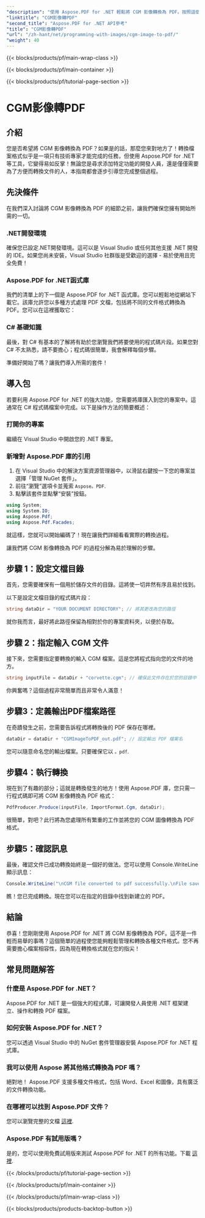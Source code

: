 ```yaml
---
"description": "使用 Aspose.PDF for .NET 輕鬆將 CGM 影像轉換為 PDF。按照這個簡單的逐步指南，簡化您的文件轉換過程。"
"linktitle": "CGM影像轉PDF"
"second_title": "Aspose.PDF for .NET API參考"
"title": "CGM影像轉PDF"
"url": "/zh-hant/net/programming-with-images/cgm-image-to-pdf/"
"weight": 40
---
```


{{< blocks/products/pf/main-wrap-class >}}

{{< blocks/products/pf/main-container >}}

{{< blocks/products/pf/tutorial-page-section >}}

# CGM影像轉PDF

## 介紹

您是否希望將 CGM 影像轉換為 PDF？如果是的話，那麼您來對地方了！轉換檔案格式似乎是一項只有技術專家才能完成的任務，但使用 Aspose.PDF for .NET 等工具，它變得易如反掌！無論您是尋求添加特定功能的開發人員，還是僅僅需要為了方便而轉換文件的人，本指南都會逐步引導您完成整個過程。

## 先決條件

在我們深入討論將 CGM 影像轉換為 PDF 的細節之前，讓我們確保您擁有開始所需的一切。

### .NET開發環境

確保您已設定.NET開發環境。這可以是 Visual Studio 或任何其他支援 .NET 開發的 IDE。如果您尚未安裝，Visual Studio 社群版是受歡迎的選擇 - 易於使用且完全免費！

### Aspose.PDF for .NET函式庫

我們的清單上的下一個是 Aspose.PDF for .NET 函式庫。您可以輕鬆地從網站下載它。該庫允許您以多種方式處理 PDF 文檔，包括將不同的文件格式轉換為 PDF。您可以在這裡獲取它：

### C# 基礎知識

最後，對 C# 有基本的了解將有助於您瀏覽我們將要使用的程式碼片段。如果您對 C# 不太熟悉，請不要擔心；程式碼很簡單，我會解釋每個步驟。

準備好開始了嗎？讓我們導入所需的套件！

## 導入包

若要利用 Aspose.PDF for .NET 的強大功能，您需要將庫匯入到您的專案中。這通常在 C# 程式碼檔案中完成。以下是操作方法的簡要概述：

### 打開你的專案

繼續在 Visual Studio 中開啟您的 .NET 專案。 

### 新增對 Aspose.PDF 庫的引用

1. 在 Visual Studio 中的解決方案資源管理器中，以滑鼠右鍵按一下您的專案並選擇「管理 NuGet 套件」。
2. 前往“瀏覽”選項卡並蒐索 `Aspose。PDF`.
3. 點擊該套件並點擊“安裝”按鈕。

```csharp
using System;
using System.IO;
using Aspose.Pdf;
using Aspose.Pdf.Facades;
```

就這樣，您就可以開始編碼了！現在讓我們詳細看看實際的轉換過程。

讓我們將 CGM 影像轉換為 PDF 的過程分解為易於理解的步驟。

## 步驟 1：設定文檔目錄

首先，您需要確保有一個用於儲存文件的目錄。這將使一切井然有序且易於找到。 

以下是設定文檔目錄的程式碼片段：

```csharp
string dataDir = "YOUR DOCUMENT DIRECTORY"; // 將其更改為您的路徑
```

就你我而言，最好將此路徑保留為相對於你的專案資料夾，以便於存取。

## 步驟 2：指定輸入 CGM 文件

接下來，您需要指定要轉換的輸入 CGM 檔案。這是您將程式指向您的文件的地方。

```csharp
string inputFile = dataDir + "corvette.cgm"; // 確保此文件存在於您的目錄中
```

你興奮嗎？這個過程非常簡單而且非常令人滿意！

## 步驟3：定義輸出PDF檔案路徑

在奇蹟發生之前，您需要告訴程式將轉換後的 PDF 保存在哪裡。

```csharp
dataDir = dataDir + "CGMImageToPDF_out.pdf"; // 設定輸出 PDF 檔案名
```

您可以隨意命名您的輸出檔案。只要確保它以 `。pdf`.

## 步驟4：執行轉換

現在到了有趣的部分；這就是轉換發生的地方！使用 Aspose.PDF 庫，您只需一行程式碼即可將 CGM 影像轉換為 PDF 格式：

```csharp
PdfProducer.Produce(inputFile, ImportFormat.Cgm, dataDir);
```

很簡單，對吧？此行將為您處理所有繁重的工作並將您的 CGM 圖像轉換為 PDF 格式。

## 步驟5：確認訊息

最後，確認文件已成功轉換始終是一個好的做法。您可以使用 Console.WriteLine 顯示訊息：

```csharp
Console.WriteLine("\nCGM file converted to pdf successfully.\nFile saved at " + dataDir);
```

瞧！您已完成轉換。現在您可以在指定的目錄中找到新建立的 PDF。

## 結論

恭喜！您剛剛使用 Aspose.PDF for .NET 將 CGM 影像轉換為 PDF。這不是一件輕而易舉的事嗎？這個簡單的過程使您能夠輕鬆管理和轉換各種文件格式。您不再需要擔心檔案相容性，因為現在轉換格式就在您的指尖！

## 常見問題解答

### 什麼是 Aspose.PDF for .NET？  
Aspose.PDF for .NET 是一個強大的程式庫，可讓開發人員使用 .NET 框架建立、操作和轉換 PDF 檔案。

### 如何安裝 Aspose.PDF for .NET？  
您可以透過 Visual Studio 中的 NuGet 套件管理器安裝 Aspose.PDF for .NET 程式庫。

### 我可以使用 Aspose 將其他格式轉換為 PDF 嗎？  
絕對地！ Aspose.PDF 支援多種文件格式，包括 Word、Excel 和圖像，具有廣泛的文件轉換功能。

### 在哪裡可以找到 Aspose.PDF 文件？  
您可以瀏覽完整的文檔 [這裡](https://reference。aspose.com/pdf/net/).

### Aspose.PDF 有試用版嗎？  
是的，您可以使用免費試用版來測試 Aspose.PDF for .NET 的所有功能。下載 [這裡](https://releases。aspose.com/).

{{< /blocks/products/pf/tutorial-page-section >}}

{{< /blocks/products/pf/main-container >}}

{{< /blocks/products/pf/main-wrap-class >}}

{{< blocks/products/products-backtop-button >}}